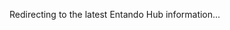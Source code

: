 Redirecting to the latest Entando Hub information...
<EntandoRedirect to="./v7.0/tutorials/solution/entando-hub.html" />